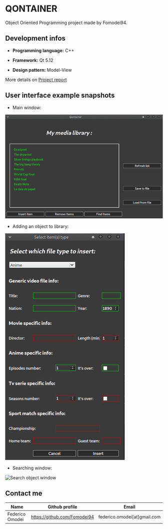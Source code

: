 # QONTAINER

Object Oriented Programming project made by Fomodei94.

## Development infos

* **Programming language:** C++

* **Framework:** Qt 5.12

* **Design pattern:** Model-View

More details on [Project report](https://github.com/Fomodei94/Qontainer/blob/develop/Relazione/relazione.pdf)

## User interface example snapshots

* Main window:

![User interface main window](https://github.com/Fomodei94/Qontainer/blob/develop/Design/Gui/Screenshot_2019-06-24_23-53-52.png)

* Adding an object to library:

![Add object window](https://github.com/Fomodei94/Qontainer/blob/develop/Design/Gui/Screenshot_2019-06-24_23-55-11.png)

* Searching window:

![Search object window]()

## Contact me

| Name | Github profile | Email |
| ------ | ------ | ------ |
| Federico Omodei | https://github.com/Fomodei94 | federico.omodei[at]gmail.com
